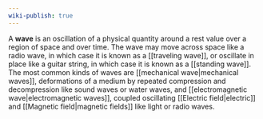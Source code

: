 ```yaml
---
wiki-publish: true
---
```

A **wave** is an oscillation of a physical quantity around a rest value over a region of space and over time. The wave may move across space like a radio wave, in which case it is known as a [[traveling wave]], or oscillate in place like a guitar string, in which case it is known as a [[standing wave]]. The most common kinds of waves are [[mechanical wave|mechanical waves]], deformations of a medium by repeated compression and decompression like sound waves or water waves, and [[electromagnetic wave|electromagnetic waves]], coupled oscillating [[Electric field|electric]] and [[Magnetic field|magnetic fields]] like light or radio waves.